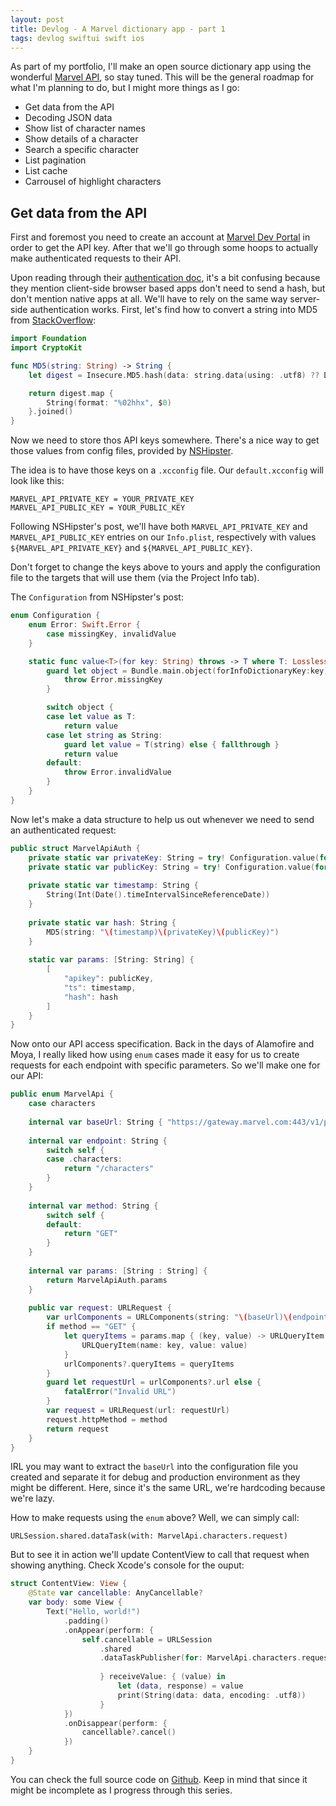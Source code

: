```yaml
---
layout: post
title: Devlog - A Marvel dictionary app - part 1
tags: devlog swiftui swift ios
---
```


As part of my portfolio, I'll make an open source dictionary app using the wonderful [Marvel API](https://developer.marvel.com/docs), so stay tuned. This will be the general roadmap for what I'm planning to do, but I might more things as I go:

* Get data from the API
* Decoding JSON data
* Show list of character names
* Show details of a character
* Search a specific character
* List pagination
* List cache
* Carrousel of highlight characters

## Get data from the API

First and foremost you need to create an account at [Marvel Dev Portal](https://developer.marvel.com/docs) in order to get the API key. After that we'll go through some hoops to actually make authenticated requests to their API. 

Upon reading through their [authentication doc](https://developer.marvel.com/documentation/authorization), it's a bit confusing because they mention client-side browser based apps don't need to send a hash, but don't mention native apps at all. We'll have to rely on the same way server-side authentication works. First, let's find how to convert a string into MD5 from [StackOverflow](https://stackoverflow.com/questions/32163848/how-can-i-convert-a-string-to-an-md5-hash-in-ios-using-swift):

```swift
import Foundation
import CryptoKit

func MD5(string: String) -> String {
    let digest = Insecure.MD5.hash(data: string.data(using: .utf8) ?? Data())

    return digest.map {
        String(format: "%02hhx", $0)
    }.joined()
}
```

Now we need to store thos API keys somewhere. There's a nice way to get those values from config files, provided by [NSHipster](https://nshipster.com/xcconfig/).

The idea is to have those keys on a `.xcconfig` file. Our `default.xcconfig` will look like this:

```
MARVEL_API_PRIVATE_KEY = YOUR_PRIVATE_KEY
MARVEL_API_PUBLIC_KEY = YOUR_PUBLIC_KEY
```

Following NSHipster's post, we'll have both `MARVEL_API_PRIVATE_KEY` and `MARVEL_API_PUBLIC_KEY` entries on our `Info.plist`, respectively with values `${MARVEL_API_PRIVATE_KEY}` and `${MARVEL_API_PUBLIC_KEY}`.

Don't forget to change the keys above to yours and apply the configuration file to the targets that will use them (via the Project Info tab).

The `Configuration` from NSHipster's post:

```swift
enum Configuration {
    enum Error: Swift.Error {
        case missingKey, invalidValue
    }

    static func value<T>(for key: String) throws -> T where T: LosslessStringConvertible {
        guard let object = Bundle.main.object(forInfoDictionaryKey:key) else {
            throw Error.missingKey
        }

        switch object {
        case let value as T:
            return value
        case let string as String:
            guard let value = T(string) else { fallthrough }
            return value
        default:
            throw Error.invalidValue
        }
    }
}
```

Now let's make a data structure to help us out whenever we need to send an authenticated request:

```swift
public struct MarvelApiAuth {
    private static var privateKey: String = try! Configuration.value(for: "MARVEL_API_PRIVATE_KEY")
    private static var publicKey: String = try! Configuration.value(for: "MARVEL_API_PUBLIC_KEY")
    
    private static var timestamp: String {
        String(Int(Date().timeIntervalSinceReferenceDate))
    }
    
    private static var hash: String {
        MD5(string: "\(timestamp)\(privateKey)\(publicKey)")
    }
    
    static var params: [String: String] {
        [
            "apikey": publicKey,
            "ts": timestamp,
            "hash": hash
        ]
    }
}
```

Now onto our API access specification. Back in the days of Alamofire and Moya, I really liked how using `enum` cases made it easy for us to create requests for each endpoint with specific parameters. So we'll make one for our API:

```swift
public enum MarvelApi {
    case characters
    
    internal var baseUrl: String { "https://gateway.marvel.com:443/v1/public" }
    
    internal var endpoint: String {
        switch self {
        case .characters:
            return "/characters"
        }
    }
    
    internal var method: String {
        switch self {
        default:
            return "GET"
        }
    }
        
    internal var params: [String : String] {
        return MarvelApiAuth.params
    }
    
    public var request: URLRequest {
        var urlComponents = URLComponents(string: "\(baseUrl)\(endpoint)")
        if method == "GET" {
            let queryItems = params.map { (key, value) -> URLQueryItem in
                URLQueryItem(name: key, value: value)
            }
            urlComponents?.queryItems = queryItems
        }
        guard let requestUrl = urlComponents?.url else {
            fatalError("Invalid URL")
        }
        var request = URLRequest(url: requestUrl)
        request.httpMethod = method
        return request
    }
}
```

IRL you may want to extract the `baseUrl` into the configuration file you created and separate it for debug and production environment as they might be different. Here, since it's the same URL, we're hardcoding because we're lazy.

How to make requests using the `enum` above? Well, we can simply call:

```
URLSession.shared.dataTask(with: MarvelApi.characters.request)
```

But to see it in action we'll update ContentView to call that request when showing anything. Check Xcode's console for the ouput:

```swift
struct ContentView: View {
    @State var cancellable: AnyCancellable?
    var body: some View {
        Text("Hello, world!")
            .padding()
            .onAppear(perform: {
                self.cancellable = URLSession
                    .shared
                    .dataTaskPublisher(for: MarvelApi.characters.request).sink { (completion) in
                        
                    } receiveValue: { (value) in
                        let (data, response) = value
                        print(String(data: data, encoding: .utf8))
                    }
            })
            .onDisappear(perform: {
                cancellable?.cancel()
            })
    }
}
```

You can check the full source code on [Github](https://github.com/edgarkenji/HeroDictionary). Keep in mind that since it might be incomplete as I progress through this series.
